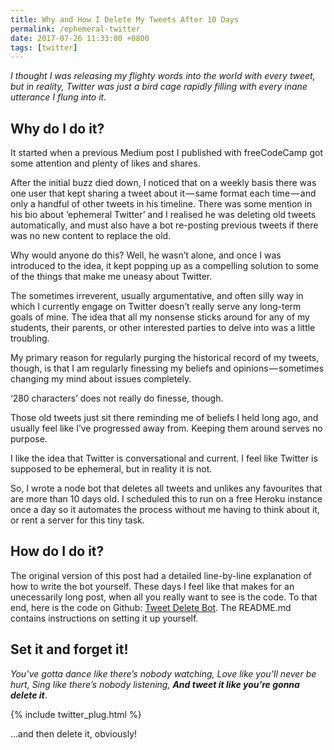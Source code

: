 ```yaml
---
title: Why and How I Delete My Tweets After 10 Days
permalink: /ephemeral-twitter
date: 2017-07-26 11:33:00 +0800
tags: [twitter]
---
```


_I thought I was releasing my flighty words into the world with every tweet, but in reality, Twitter was just a bird cage rapidly filling with every inane utterance I flung into it._

## Why do I do it?

It started when a previous Medium post I published with freeCodeCamp got some attention and plenty of likes and shares.

After the initial buzz died down, I noticed that on a weekly basis there was one user that kept sharing a tweet about it — same format each time — and only a handful of other tweets in his timeline. There was some mention in his bio about ‘ephemeral Twitter’ and I realised he was deleting old tweets automatically, and must also have a bot re-posting previous tweets if there was no new content to replace the old.

Why would anyone do this? Well, he wasn’t alone, and once I was introduced to the idea, it kept popping up as a compelling solution to some of the things that make me uneasy about Twitter.

The sometimes irreverent, usually argumentative, and often silly way in which I currently engage on Twitter doesn’t really serve any long-term goals of mine. The idea that all my nonsense sticks around for any of my students, their parents, or other interested parties to delve into was a little troubling.

My primary reason for regularly purging the historical record of my tweets, though, is that I am regularly finessing my beliefs and opinions — sometimes changing my mind about issues completely.

‘280 characters’ does not really do finesse, though.

Those old tweets just sit there reminding me of beliefs I held long ago, and usually feel like I’ve progressed away from. Keeping them around serves no purpose.

I like the idea that Twitter is conversational and current. I feel like Twitter is supposed to be ephemeral, but in reality it is not.

So, I wrote a node bot that deletes all tweets and unlikes any favourites that are more than 10 days old. I scheduled this to run on a free Heroku instance once a day so it automates the process without me having to think about it, or rent a server for this tiny task.

## How do I do it?

The original version of this post had a detailed line-by-line explanation of how to write the bot yourself. These days I feel like that makes for an unecessarily long post, when all you really want to see is the code. To that end, here is the code on Github: [Tweet Delete Bot](https://github.com/jacksonbates/tweet-delete-bot). The README.md contains instructions on setting it up yourself.

## Set it and forget it!

_You’ve gotta dance like there’s nobody watching,_
_Love like you’ll never be hurt,_
_Sing like there’s nobody listening,_
**_And tweet it like you’re gonna delete it_**.

{% include twitter_plug.html %}

...and then delete it, obviously!
